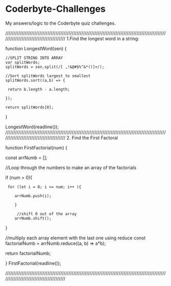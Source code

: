 # Coderbyte-Challenges
My answers/logic to the Coderbyte quiz challenges.


////////////////////////////////////////////////////////////////////////////////////////////////////////////////////////////////////////
1.Find the longest word in a string:

function LongestWord(sen) { 

    //SPLIT STRING INTO ARRAY
    var splitWords;  
    splitWords = sen.split(/[ ,!&@#$%^&*()]+/);
    
    //Sort splitWords largest to smallest
    splitWords.sort((a,b) => {
    
     return b.length - a.length;
        
    });
    
    return splitWords[0];
}

LongestWord(readline());
////////////////////////////////////////////////////////////////////////////////////////////////////////////////////////////////////////
2. Find the First Factoral

function FirstFactorial(num) { 

const arrNumb = [];

  //Loop through the numbers to make an array of the factorials
  
 if (num > 0){    
 
     for (let i = 0; i <= num; i++ ){   
     
        arrNumb.push(i);
        
        }
        
         //shift 0 out of the array
        arrNumb.shift();
}

  //multiply each array element with the last one using reduce
  const factorialNumb = arrNumb.reduce((a, b) => a*b);
  
  return factorialNumb;      
  
}
FirstFactorial(readline());

////////////////////////////////////////////////////////////////////////////////////////////////////////////////////////////////////////
